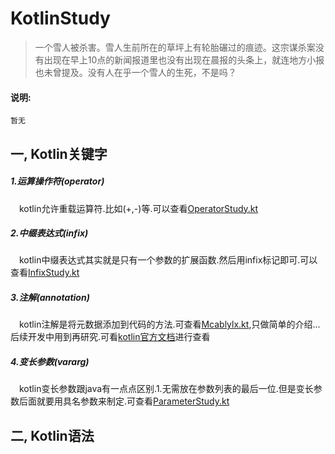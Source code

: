# KotlinStudy
>一个雪人被杀害。雪人生前所在的草坪上有轮胎碾过的痕迹。这宗谋杀案没有出现在早上10点的新闻报道里也没有出现在晨报的头条上，就连地方小报也未曾提及。没有人在乎一个雪人的生死，不是吗？

#### 说明:
	暂无
## 一, Kotlin关键字
##### 1.运算操作符(operator)
&ensp;&ensp;kotlin允许重载运算符.比如(+,-)等.可以查看[OperatorStudy.kt](https://github.com/mcablylx/KotlinStudy/blob/master/OperatorOverloading/src/top/mcablylx/kotlin/OperatorStudy.kt)

##### 2.中缀表达式(infix)
&ensp;&ensp;kotlin中缀表达式其实就是只有一个参数的扩展函数.然后用infix标记即可.可以查看[InfixStudy.kt](https://github.com/mcablylx/KotlinStudy/blob/master/OperatorOverloading/src/top/mcablylx/kotlin/InfixStudy.kt)

##### 3.注解(annotation)
&ensp;&ensp;kotlin注解是将元数据添加到代码的方法.可查看[Mcablylx.kt](https://github.com/mcablylx/KotlinStudy/blob/master/OperatorOverloading/src/top/mcablylx/kotlin/Mcablylx.kt),只做简单的介绍...后续开发中用到再研究.可看[kotlin官方文档](https://www.kotlincn.net/docs/reference/annotations.html)进行查看

##### 4.变长参数(vararg)
&ensp;&ensp;kotlin变长参数跟java有一点点区别.1.无需放在参数列表的最后一位.但是变长参数后面就要用具名参数来制定.可查看[ParameterStudy.kt](https://github.com/mcablylx/KotlinStudy/blob/master/OperatorOverloading/src/top/mcablylx/kotlin/ParameterStudy.kt)

## 二, Kotlin语法